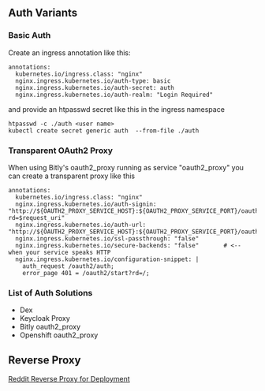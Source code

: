 ## Auth Variants

### Basic Auth

Create an ingress annotation like this:

    annotations:
      kubernetes.io/ingress.class: "nginx"
      nginx.ingress.kubernetes.io/auth-type: basic
      nginx.ingress.kubernetes.io/auth-secret: auth
      nginx.ingress.kubernetes.io/auth-realm: "Login Required"

and provide an htpasswd secret like this in the ingress namespace

    htpasswd -c ./auth <user name>
    kubectl create secret generic auth  --from-file ./auth

### Transparent OAuth2 Proxy

When using Bitly's oauth2_proxy running as service "oauth2_proxy" you can create a transparent proxy like this

    annotations:
      kubernetes.io/ingress.class: "nginx"
      nginx.ingress.kubernetes.io/auth-signin: "http://${OAUTH2_PROXY_SERVICE_HOST}:${OAUTH2_PROXY_SERVICE_PORT}/oauth2/start?rd=$request_uri"
      nginx.ingress.kubernetes.io/auth-url: "http://${OAUTH2_PROXY_SERVICE_HOST}:${OAUTH2_PROXY_SERVICE_PORT}/oauth2/auth"
      nginx.ingress.kubernetes.io/ssl-passthrough: "false"
      nginx.ingress.kubernetes.io/secure-backends: "false"       # <-- when your service speaks HTTP
      nginx.ingress.kubernetes.io/configuration-snippet: |
        auth_request /oauth2/auth;
        error_page 401 = /oauth2/start?rd=/;

### List of Auth Solutions

- Dex
- Keycloak Proxy
- Bitly oauth2_proxy
- Openshift oauth2_proxy

## Reverse Proxy

[Reddit Reverse Proxy for Deployment](https://www.reddit.com/r/kubernetes/comments/f1iery/reverse_proxy_in_front_of_kubernetes_deployment/)
